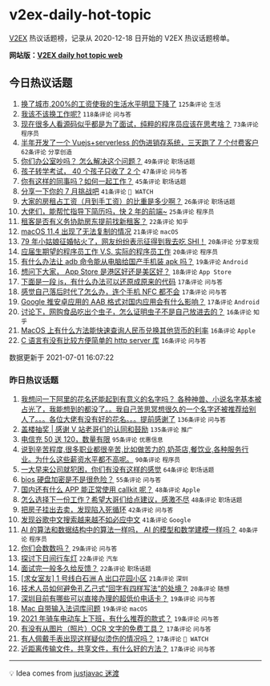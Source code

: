# v2ex-daily-hot-topic

[V2EX](https://www.v2ex.com/) 热议话题榜，记录从 2020-12-18 日开始的 V2EX 热议话题榜单。

**网站版：[V2EX daily hot topic web](https://boojack.github.io/v2ex-daily-hot-topic-web/)**

## 今日热议话题

<!-- TODAY BEGIN -->

1. [换了城市,200%的工资使我的生活水平明显下降了](https://www.v2ex.com/t/786814) `125条评论` `生活`
1. [我该不该换工作呢?](https://www.v2ex.com/t/786826) `118条评论` `问与答`
1. [现在很多人看源码似乎都是为了面试，纯粹的程序员应该在思考啥？](https://www.v2ex.com/t/786840) `73条评论` `程序员`
1. [半年开发了一个 Vuejs+serverless 的伪进销存系统，三天跑了 7 个付费客户](https://www.v2ex.com/t/786829) `62条评论` `分享创造`
1. [你们办公室吵吗？ 怎么解决这个问题？](https://www.v2ex.com/t/786833) `49条评论` `职场话题`
1. [孩子转学考试， 40 个孩子只收了 2 个](https://www.v2ex.com/t/786845) `47条评论` `问与答`
1. [你有这样的同事吗？如何一起工作？](https://www.v2ex.com/t/786874) `45条评论` `职场话题`
1. [分享一下你的 7 月挑战吧](https://www.v2ex.com/t/786935) `41条评论` ` WATCH`
1. [大家的房租占工资（月到手工资）的比重是多少啊？](https://www.v2ex.com/t/786998) `26条评论` `职场话题`
1. [大佬们，能帮忙指导下简历吗，快 2 年的前端~](https://www.v2ex.com/t/786938) `25条评论` `程序员`
1. [租客是否有义务协助房东提前找新租客？](https://www.v2ex.com/t/786978) `22条评论` `知乎`
1. [macOS 11.4 出现了无法复制的情况](https://www.v2ex.com/t/786915) `21条评论` `macOS`
1. [79 年小姑娘征婚帖火了，网友纷纷表示征得到我去吃 SHI！](https://www.v2ex.com/t/786863) `20条评论` `分享发现`
1. [应届生期望的程序员工作 V.S. 实际的程序员工作](https://www.v2ex.com/t/786821) `20条评论` `程序员`
1. [有什么办法让 adb 命令能从电脑给国产手机装 apk 吗？](https://www.v2ex.com/t/786924) `19条评论` `Android`
1. [想问下大家， App Store 是港区好还是美区好？](https://www.v2ex.com/t/786926) `18条评论` `App Store`
1. [下面是一段 js，有什么办法可以还原成原来的代码](https://www.v2ex.com/t/786953) `17条评论` `问与答`
1. [感觉自己落后时代了怎么办，连个手机 NFC 都不会](https://www.v2ex.com/t/786949) `17条评论` `问与答`
1. [Google 推安卓应用的 AAB 格式对国内应用会有什么影响？](https://www.v2ex.com/t/786839) `17条评论` `Android`
1. [讨论下，网购食品吃出个虫子，怎么证明虫子不是自己放进去的？](https://www.v2ex.com/t/786961) `16条评论` `知乎`
1. [MacOS 上有什么方法能快速查询人民币兑换其他货币的利率](https://www.v2ex.com/t/786950) `16条评论` `Apple`
1. [C 语言有没有比较方便简单的 http server 库](https://www.v2ex.com/t/786894) `16条评论` `问与答`

数据更新于 2021-07-01 16:07:22

<!-- TODAY END -->

### 昨日热议话题

<!-- YESTERDAY BEGIN -->

1. [我想问一下阿里的花名还能起到有意义的名字吗？ 各种神兽、小说名字基本被占光了，我能想到的都没了。。我自己苦思冥想很久的一个名字还被推荐给别人了。。。各位大佬有没有好的花名。。。提前感谢了](https://www.v2ex.com/t/786614) `136条评论` `问与答`
1. [盖楼抽奖 | 感谢 V 站老哥们的认同和鼓励](https://www.v2ex.com/t/786773) `135条评论` `推广`
1. [电信充 50 送 120，数量有限](https://www.v2ex.com/t/786670) `95条评论` `优惠信息`
1. [说到辛苦程度,很多职业都很辛苦,比如做苦力的,奶茶店,餐饮业,各种服务行业。为什么这些薪资水平都不高呢。](https://www.v2ex.com/t/786671) `90条评论` `程序员`
1. [一大早来公司就犯困，你们有没有这样的感觉](https://www.v2ex.com/t/786593) `64条评论` `职场话题`
1. [bios 硬盘加密是不是很危险？](https://www.v2ex.com/t/786589) `55条评论` `问与答`
1. [国内还有什么 APP 能正常使用 callkit 呢？](https://www.v2ex.com/t/786643) `48条评论` `Apple`
1. [怎么选择下一份工作？希望大哥们给点建议，感激不尽](https://www.v2ex.com/t/786660) `48条评论` `职场话题`
1. [把房子挂出去卖，发现陷入死循环](https://www.v2ex.com/t/786601) `42条评论` `问与答`
1. [发现谷歌中文搜索越来越不如必应中文](https://www.v2ex.com/t/786717) `41条评论` `Google`
1. [AI 的算法和数据结构中的算法一样吗， AI 的模型和数学建模一样吗？](https://www.v2ex.com/t/786596) `40条评论` `程序员`
1. [你们会数数吗？](https://www.v2ex.com/t/786698) `29条评论` `问与答`
1. [探讨下日间行车灯](https://www.v2ex.com/t/786760) `22条评论` `汽车`
1. [面试完一般多久给反馈？](https://www.v2ex.com/t/786729) `22条评论` `职场话题`
1. [[求女室友] 1 号线白石洲 A 出口花园小区](https://www.v2ex.com/t/786629) `21条评论` `深圳`
1. [技术人员如何避免孔乙己式“回字有四样写法“的处境？](https://www.v2ex.com/t/786678) `20条评论` `随想`
1. [深圳目前有哪些可以直接办理的超低价电话卡？](https://www.v2ex.com/t/786769) `19条评论` `问与答`
1. [Mac 自带输入法词库问题](https://www.v2ex.com/t/786762) `19条评论` `macOS`
1. [2021 年骑车电动车上下班，有什么推荐的款式？](https://www.v2ex.com/t/786666) `19条评论` `问与答`
1. [有没有从图片（照片）OCR 文字的免费工具？](https://www.v2ex.com/t/786728) `17条评论` `问与答`
1. [有人佩戴手表出现这样疑似烫伤的情况吗？](https://www.v2ex.com/t/786610) `17条评论` ` WATCH`
1. [近距离传输文件，共享文件，有什么好的方法？](https://www.v2ex.com/t/786606) `17条评论` `问与答`

<!-- YESTERDAY END -->

---

💡 Idea comes from [justjavac 迷渡](https://github.com/justjavac/)
